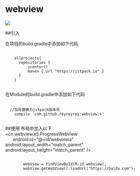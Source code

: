 # webview

[![](https://jitpack.io/v/reyreyrey/webview.svg)](https://jitpack.io/#reyreyrey/webview)
</br>

##引入
<p>在项目的build.gradle中添加如下代码</p>
<pre>
  <code>
    allprojects{
      repositories {
          jcenter()
          maven { url "https://jitpack.io" }
      }
    }
  </code>
</pre>

<p>在Module的build.gradle中添加如下代码</p>
<pre>
  <code>
  //加号替换为jitpack版本号
    compile 'com.github.reyreyrey:webview:+'
  </code>
</pre>

##使用
布局中加入以下</br>
<cn.webview.x5.ProgressWebView </br>
        android:id="@+id/webviewa"</br>
        android:layout_width="match_parent"</br>
        android:layout_height="match_parent" /></br>
<pre>
  <code>
        webView = findViewById(R.id.webview);
        webView.getWebView().loadUrl("https://baidu.com");
  </code>
</pre>
